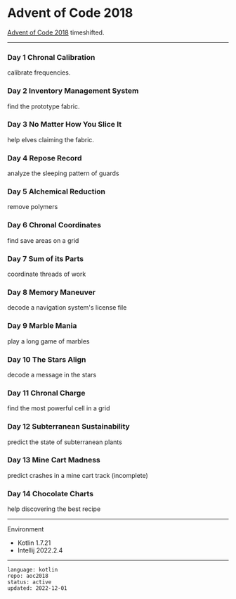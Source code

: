 # Advent of Code 2018

[Advent of Code 2018] timeshifted.

[Advent of Code 2018]:https://adventofcode.com/2018

---

### Day 1 Chronal Calibration

calibrate frequencies.

### Day 2 Inventory Management System

find the prototype fabric.

### Day 3 No Matter How You Slice It

help elves claiming the fabric.

### Day 4 Repose Record

analyze the sleeping pattern of guards

### Day 5 Alchemical Reduction

remove polymers

### Day 6 Chronal Coordinates

find save areas on a grid

### Day 7 Sum of its Parts

coordinate threads of work

### Day 8  Memory Maneuver

decode a navigation system's license file

### Day 9 Marble Mania

play a long game of marbles

### Day 10 The Stars Align

decode a message in the stars

### Day 11 Chronal Charge

find the most powerful cell in a grid

### Day 12 Subterranean Sustainability

predict the state of subterranean plants

### Day 13 Mine Cart Madness

predict crashes in a mine cart track (incomplete)

### Day 14 Chocolate Charts

help discovering the best recipe

---

Environment

- Kotlin 1.7.21
- Intellij 2022.2.4

---

```
language: kotlin
repo: aoc2018
status: active
updated: 2022-12-01
```